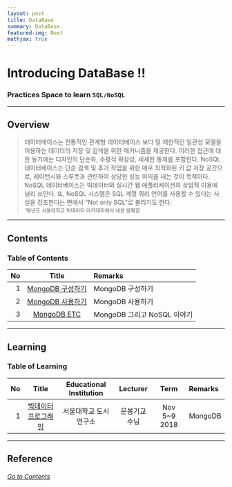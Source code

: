 ```yaml
---
layout: post
title: DataBase
summary: DataBase. 
featured-img: Next
mathjax: true
---
```


# Introducing DataBase !!

### Practices Space to learn `SQL/NoSQL`

---

## Overview

> 데이터베이스는 전통적인 관계형 데이터베이스 보다 덜 제한적인 일관성 모델을 이용하는 데이터의 저장 및 검색을 위한 매커니즘을 제공한다. 이러한 접근에 대한 동기에는 디자인의 단순화, 수평적 확장성, 세세한 통제를 포함한다. NoSQL 데이터베이스는 단순 검색 및 추가 작업을 위한 매우 최적화된 키 값 저장 공간으로, 레이턴시와 스루풋과 관련하여 상당한 성능 이익을 내는 것이 목적이다. NoSQL 데이터베이스는 빅데이터와 실시간 웹 애플리케이션의 상업적 이용에 널리 쓰인다. 또, NoSQL 시스템은 SQL 계열 쿼리 언어를 사용할 수 있다는 사실을 강조한다는 면에서 "Not only SQL"로 불리기도 한다.  
> <small> '18년도 서울대학교 빅데이터 아카데미에서 내용 발췌함 </small>

---

## Contents

### Table of Contents

|No|Title|Remarks|
|--:|:--:|:--|
|1|[MongoDB 구성하기](/_pages/DB/2018-12-12-0MongoDB)|MongoDB 구성하기|
|2|[MongoDB 사용하기](/_pages/DB/2018-12-12-1MongoDB)|MongoDB 사용하기|
|3|[MongoDB ETC](/_pages/DB/2018-12-12-2MongoDB)|MongoDB 그리고 NoSQL 이야기|

---

## Learning

### Table of Learning

|No|Title|Educational Institution|Lecturer|Term|Remarks|
|--:|:--:|:-:|:--:|:--:|:-|
|1|[빅데이터 프로그래밍]()|서울대학교 도시연구소|문봉기교수님|Nov 5~9 2018|MongoDB|

---

## Reference

###### <U> [Go to Contents](#Contents) </U>